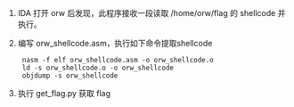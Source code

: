 1. IDA 打开 orw 后发现，此程序接收一段读取 /home/orw/flag 的 shellcode 并执行。

2. 编写 orw_shellcode.asm，执行如下命令提取shellcode

	 	nasm -f elf orw_shellcode.asm -o orw_shellcode.o
		ld -s orw_shellcode.o -o orw_shellcode
		objdump -s orw_shellcode

3. 执行 get_flag.py 获取 flag